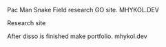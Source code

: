 Pac Man Snake
Field research GO site. MHYKOL.DEV

Research site

After disso is finished make portfolio. mhykol.dev
